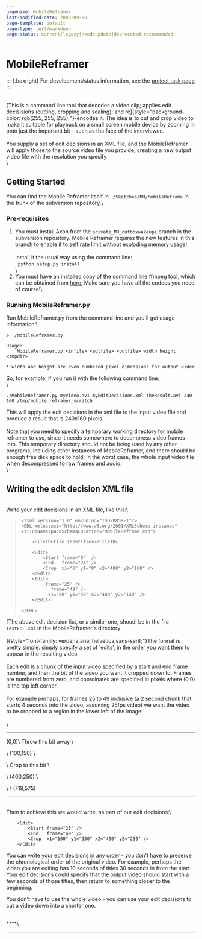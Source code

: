 ```yaml
---
pagename: MobileReframer
last-modified-date: 2008-09-20
page-template: default
page-type: text/markdown
page-status: current|legacy|needsupdate|deprecated|recommended
---
```

MobileReframer
==============

::: {.boxright}
For development/status information, see the [project task
page](/Developers/Projects/MobileReframer%20)
:::

\
[This is a command line tool that decodes a video clip; applies edit
decisisions (cutting, cropping and scaling); and
re]{style="background-color: rgb(255, 255, 255);"}-encodes it. The idea
is to cut and crop video to make it suitable for playback on a small
screen mobile device by zooming in onto just the important bit - such as
the face of the interviewee.\
\
You supply a set of edit decisions in an XML file, and the
MobileReframer will apply those to the source video file you provide,
creating a new output video file with the resolution you specify\
\

Getting Started
---------------

You can find the Mobile Reframer itself in ` /Sketches/MH/MobileReframe`
in the trunk of the subversion repository.\

### Pre-requisites

1.  You must install Axon from the ` private_MH_outboxwakeups ` branch
    in the subversion repository. Mobile Reframer requires the new
    features in this branch to enable it to self rate limit without
    exploding memory usage!\
    \
    Install it the usual way using the command line:\
    ` python setup.py install`\
    \
2.  You must have an installed copy of the command line ffmpeg tool,
    which can be obtained from [here.](http://ffmpeg.mplayerhq.hu/) Make
    sure you have all the codecs you need of course!\

### Running MobileReframer.py 

Run MobileReframer.py from the command line and you\'ll get usage
information:\

``` {style="margin-left: 40px;"}
> ./MobileReframer.py

Usage:
    MobileReframer.py <infile> <edlfile> <outfile> width height <tmpdir>

* width and height are even numbered pixel dimensions for output video
```

So, for example, if you run it with the following command line:\
\

``` {style="margin-left: 40px;"}
./MobileReframer.py myVideo.avi myEditDecisions.xml theResult.avi 240 160 /tmp/mobile_reframer_scratch
```

This will apply the edit decisions in the xml file to the input video
file and produce a result that is 240x160 pixels.\
\
Note that you need to specify a temporary working directory for mobile
reframer to use, since it needs somewhere to decompress video frames
into. This temporary directory should not be being used by any other
programs, including other instances of MobileReframer, and there should
be enough free disk space to hold, in the worst case, the whole input
video file when decompressed to raw frames and audio.\
\

Writing the edit decision XML file
----------------------------------

\
Write your edit decisions in an XML file, like this:\

>     <?xml version="1.0" encoding="ISO-8859-1"?>
>     <EDL xmlns:xsi="http://www.w3.org/2001/XMLSchema-instance" xsi:noNamespaceSchemaLocation="MobileReframe.xsd">
>
>         <FileID>File identifier</FileID>
>
>         <Edit>
>             <Start frame="0"  />
>             <End   frame="24" />
>             <Crop  x1="0" y1="0" x2="400" y2="100" />
>         </Edit>
>         <Edit>
>              frame="25" />
>                frame="49" />
>               x1="80" y1="40" x2="480" y2="140" />
>         </Edit>
>
>     </EDL>
>       

[The above edit decision list, or a similar one, shoudl be in the file
` TestEDL.xml ` in the MobileReframer\'s directory.\
\
]{style="font-family: verdana,arial,helvetica,sans-serif;"}The format is
pretty simple: simply specify a set of \'edits\', in the order you want
them to appear in the resulting video.\
\
Each edit is a chunk of the input video specified by a start and end
frame number, and then the bit of the video you want it cropped down to.
Frames are numbered from zero, and coordinates are specified in pixels
where (0,0) is the top left corner.\
\
For example perhaps, for frames 25 to 49 inclusive (a 2 second chunk
that starts 4 seconds into the video, assuming 25fps video) we want the
video to be cropped to a region in the lower left of the image:\
\
\

  ----------------------- ----------------------- -----------------------
  (0,0)\                      Throw this bit away \

  \                                     (100,150) \

  \                              Crop to this bit \

  \                                     (400,250) \

  \                                             \ (719,575)
  ----------------------- ----------------------- -----------------------

\
Then to achieve this we would write, as part of our edit decisions:\

        <Edit>
            <Start frame="25" />
            <End   frame="49" />
            <Crop  x1="100" y1="150" x2="400" y2="250" />
        </Edit>

You can write your edit decisions in any order - you don\'t have to
preserve the chronological order of the original video. For example,
perhaps the video you are editing has 10 seconds of titles 30 seconds in
from the start. Your edit decisions could specify that the output video
should start with a few seconds of those titles, then return to
something closer to the beginning.

You don\'t have to use the whole video - you can use your edit decisions
to cut a video down into a shorter one.

\
****\
****
